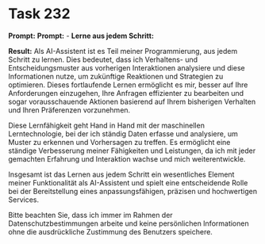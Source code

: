 # Task 232

**Prompt:** **Prompt:** - **Lerne aus jedem Schritt:**

**Result:**
Als AI-Assistent ist es Teil meiner Programmierung, aus jedem Schritt zu lernen. Dies bedeutet, dass ich Verhaltens- und Entscheidungsmuster aus vorherigen Interaktionen analysiere und diese Informationen nutze, um zukünftige Reaktionen und Strategien zu optimieren. Dieses fortlaufende Lernen ermöglicht es mir, besser auf Ihre Anforderungen einzugehen, Ihre Anfragen effizienter zu bearbeiten und sogar vorausschauende Aktionen basierend auf Ihrem bisherigen Verhalten und Ihren Präferenzen vorzunehmen. 

Diese Lernfähigkeit geht Hand in Hand mit der maschinellen Lerntechnologie, bei der ich ständig Daten erfasse und analysiere, um Muster zu erkennen und Vorhersagen zu treffen. Es ermöglicht eine ständige Verbesserung meiner Fähigkeiten und Leistungen, da ich mit jeder gemachten Erfahrung und Interaktion wachse und mich weiterentwickle. 

Insgesamt ist das Lernen aus jedem Schritt ein wesentliches Element meiner Funktionalität als AI-Assistent und spielt eine entscheidende Rolle bei der Bereitstellung eines anpassungsfähigen, präzisen und hochwertigen Services. 

Bitte beachten Sie, dass ich immer im Rahmen der Datenschutzbestimmungen arbeite und keine persönlichen Informationen ohne die ausdrückliche Zustimmung des Benutzers speichere.

